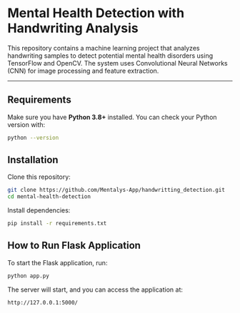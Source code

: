 # Mental Health Detection with Handwriting Analysis

This repository contains a machine learning project that analyzes handwriting samples to detect potential mental health disorders using TensorFlow and OpenCV. The system uses Convolutional Neural Networks (CNN) for image processing and feature extraction.

---

## Requirements
Make sure you have **Python 3.8+** installed. You can check your Python version with:
```bash
python --version
```

## Installation
Clone this repository:
```bash
git clone https://github.com/Mentalys-App/handwritting_detection.git
cd mental-health-detection
```

Install dependencies:
```bash
pip install -r requirements.txt
```

## How to Run Flask Application
To start the Flask application, run:

``` bash
python app.py
```

The server will start, and you can access the application at:
``` bash
http://127.0.0.1:5000/
```
